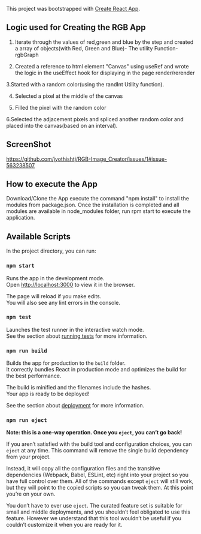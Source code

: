 This project was bootstrapped with [Create React App](https://github.com/facebook/create-react-app).

## Logic used for Creating the RGB App

1. Iterate through the values of red,green and blue by the step  and created a array of objects(with Red, Green and Blue)- The utility Function- rgbGraph

2. Created a reference to html element "Canvas" using useRef and wrote the logic in the useEffect hook for displaying in the page render/rerender

3.Started with a random color(using the randInt Utility function).

4. Selected a pixel at the middle of the canvas

5. Filled the pixel with the random color

6.Selected the adjacement pixels and spliced another random color and placed into the canvas(based on an interval).

## ScreenShot

https://github.com/jyothishtj/RGB-Image_Creator/issues/1#issue-563238507


## How to execute the App

Download/Clone the App execute the command "npm install" to install the modules from package.json. Once the installation is completed and all modules are available in node_modules folder, run rpm start to execute the application.

## Available Scripts

In the project directory, you can run:

### `npm start`

Runs the app in the development mode.<br />
Open [http://localhost:3000](http://localhost:3000) to view it in the browser.

The page will reload if you make edits.<br />
You will also see any lint errors in the console.

### `npm test`

Launches the test runner in the interactive watch mode.<br />
See the section about [running tests](https://facebook.github.io/create-react-app/docs/running-tests) for more information.

### `npm run build`

Builds the app for production to the `build` folder.<br />
It correctly bundles React in production mode and optimizes the build for the best performance.

The build is minified and the filenames include the hashes.<br />
Your app is ready to be deployed!

See the section about [deployment](https://facebook.github.io/create-react-app/docs/deployment) for more information.

### `npm run eject`

**Note: this is a one-way operation. Once you `eject`, you can’t go back!**

If you aren’t satisfied with the build tool and configuration choices, you can `eject` at any time. This command will remove the single build dependency from your project.

Instead, it will copy all the configuration files and the transitive dependencies (Webpack, Babel, ESLint, etc) right into your project so you have full control over them. All of the commands except `eject` will still work, but they will point to the copied scripts so you can tweak them. At this point you’re on your own.

You don’t have to ever use `eject`. The curated feature set is suitable for small and middle deployments, and you shouldn’t feel obligated to use this feature. However we understand that this tool wouldn’t be useful if you couldn’t customize it when you are ready for it.



